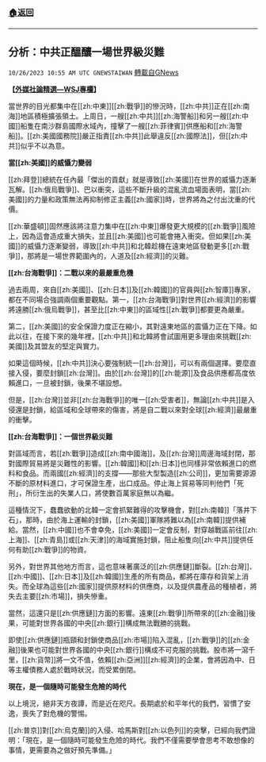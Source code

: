 ###  [:house:返回](README.md)
---


## 分析：中共正醞釀一場世界級災難
`10/26/2023 10:55 AM UTC GNEWSTAIWAN` [轉載自GNews](https://gnews.org/articles/1883421)



**【**[**外媒社論精選—WSJ專欄**](https://www.wsj.com/articles/how-china-could-turn-crisis-to-catastrophe-taiwan-invasion-689c29bd)**】**  

當世界的目光都集中在[[zh:中東]][[zh:戰爭]]的慘況時，[[zh:中共]]正在[[zh:南海]]地區積極擴張領土。上周日，一艘[[zh:中共]][[zh:海警船]]和另一艘[[zh:中國]]船隻在南沙群島國際水域內，撞擊了一艘[[zh:菲律賓]]供應船和[[zh:海警船]]。[[zh:美國國務院]]嚴正指責[[zh:中共]]此舉違反[[zh:國際法]]，但[[zh:中共]]似乎不以為意。

  

**當[[zh:美國]]的威懾力變弱** 

[[zh:拜登]]總統在任內最「傑出的貢獻」就是導致[[zh:美國]]在世界的威懾力逐漸瓦解。[[zh:俄烏戰爭]]、巴以衝突，這些不斷升級的混亂流血場面表明，當[[zh:美國]]的力量和政策無法再抑制修正主義[[zh:國家]]時，世界將為之付出沈重的代價。

[[zh:華盛頓]]固然應該將注意力集中在[[zh:中東]]爆發更大規模的[[zh:戰爭]]風險上，因為這會造成重大損失，並且[[zh:美國]]也可能會捲入衝突。但如果[[zh:美國]]的威懾力逐漸變弱，導致[[zh:中共]]和北韓趁機在遠東地區發動更多[[zh:戰爭]]，那將是一場世界範圍內的，人道及[[zh:經濟]]的災難。

  

**[[zh:台海戰爭]]：二戰以來的最嚴重危機**

過去兩周，來自[[zh:美國]]、[[zh:日本]]及[[zh:韓國]]的官員與[[zh:智庫]]專家，都在不同場合強調兩個重要觀點。第一，[[zh:台海戰爭]]對世界[[zh:經濟]]的影響將遠勝[[zh:俄烏戰爭]]，甚至比[[zh:中東]]的區域性[[zh:戰爭]]都要更為嚴重。

  

第二，[[zh:美國]]的安全保證力度正在縮小，其對遠東地區的震懾力正在下降。如此以往，在接下來的幾年裡，[[zh:中共]]和北韓將會試圖用更多理由來挑戰[[zh:美國]]及其盟友的堅定與實力。

如果這個時候，[[zh:中共]]決心要強制統一[[zh:台灣]]，可以有兩個選擇。要麼直接入侵，要麼封鎖[[zh:台灣]]。由於[[zh:台灣]]的[[zh:能源]]及食品供應都高度依賴進口，一旦被封鎖，後果不堪設想。

  

但是，[[zh:台灣]]並非[[zh:台海戰爭]]的唯一[[zh:受害者]]，無論[[zh:中共]]是入侵還是封鎖，給區域和全球帶來的傷害，將是自二戰以來對全球[[zh:經濟]]最嚴重的衝擊。

  

**[[zh:台海戰爭]]：一個世界級災難**

  

對區域而言，若[[zh:戰爭]]造成[[zh:南中國海]]，及[[zh:台灣]]周邊海域封閉，那對國際貿易將是災難性的影響。[[zh:韓國]]和[[zh:日本]]也同樣非常依賴進口的燃料和食品。而兩國[[zh:經濟]]的支撐——那些大型製造[[zh:公司]]，更加需要源源不斷的原材料進口，才可保證生產，出口成品。停止海上貿易等同判他們「死刑」，所衍生出的失業人口，將使數百萬家庭無以為繼。

這種情況下，蠢蠢欲動的北韓一定會抓緊難得的攻擊機會，對[[zh:南韓]]「落井下石」，那時，由於海上運輸的封鎖，[[zh:美國]]軍隊將難以為[[zh:南韓]]提供補給。當然，[[zh:中國]]也不會幸免，[[zh:美國]]一定會反制，對穿越戰區前往[[zh:上海]]、[[zh:青島]]或[[zh:天津]]的海域實施封鎖，阻止船隻向[[zh:中共]]提供任何有助[[zh:戰爭]]的物資。

另外，對世界其他地方而言，這也意味著廣泛的[[zh:供應鏈]]斷裂。[[zh:台灣]]、[[zh:中國]]、[[zh:日本]]及[[zh:韓國]]生產的所有商品，都將在庫存和貨架上消失。而全球為這些[[zh:國家]]提供原材料的供應商，以及提供農產品的種植者，將失去主要[[zh:市場]]，損失慘重。

  

當然，這還只是[[zh:供應鏈]]方面的影響。遠東[[zh:戰爭]]所帶來的[[zh:金融]]後果，可能對世界各國的中央[[zh:銀行]]構成無法戰勝的挑戰。

即使[[zh:供應鏈]]瓶頸和封鎖使商品[[zh:市場]]陷入混亂，[[zh:戰爭]]的[[zh:金融]]後果也可能對世界各國的中央[[zh:銀行]]構成不可克服的挑戰。股市將一瀉千里，[[zh:貨幣]]將一文不值，依賴[[zh:亞洲]][[zh:經濟]]的企業，會將因為中、日等主權債務人處於戰時狀況，而受累倒閉。

  

**現在，是一個隨時可能發生危險的時代**

以上境況，絕非天方夜譚，而是近在咫尺。長期處於和平年代的我們，習慣了安逸，喪失了對危機的警惕。

  

[[zh:普京]]對[[zh:烏克蘭]]的入侵、哈馬斯對[[zh:以色列]]的突擊，已經向我們證明：「現在，是一個隨時可能發生危險的時代。我們不僅需要學會思考不敢想像的事情，更需要為之做好預先準備。」
